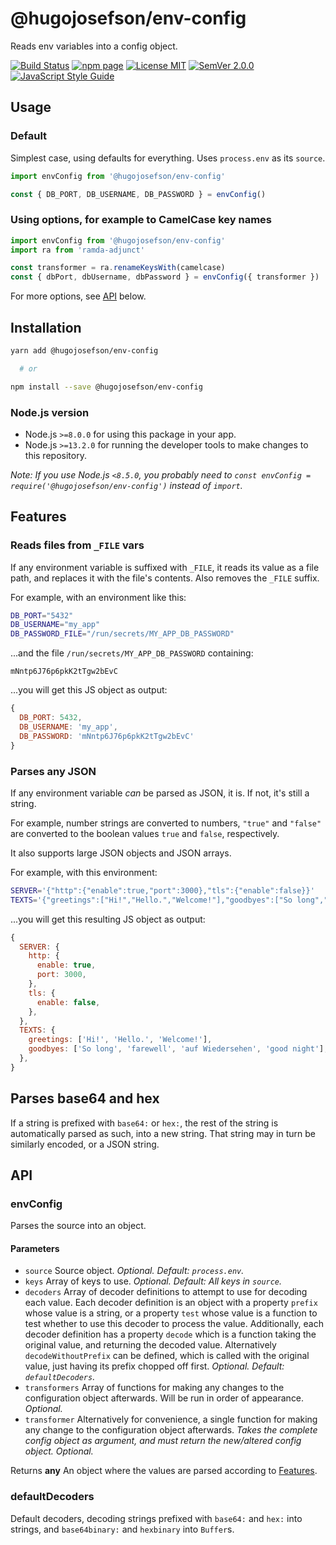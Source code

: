 # @hugojosefson/env-config

Reads env variables into a config object.

[![Build Status](https://travis-ci.org/hugojosefson/env-config.svg?branch=master)](https://travis-ci.org/hugojosefson/env-config)
[![npm page](https://img.shields.io/npm/v/@hugojosefson/env-config)](https://npmjs.com/package/@hugojosefson/env-config)
[![License MIT](https://img.shields.io/npm/l/@hugojosefson/env-config)](https://tldrlegal.com/license/mit-license)
[![SemVer 2.0.0](https://img.shields.io/badge/SemVer-2.0.0-lightgrey)](https://semver.org/spec/v2.0.0.html)
[![JavaScript Style Guide](https://img.shields.io/badge/code_style-standard-brightgreen)](https://standardjs.com)

## Usage

### Default

Simplest case, using defaults for everything. Uses `process.env` as its
`source`.

```js
import envConfig from '@hugojosefson/env-config'

const { DB_PORT, DB_USERNAME, DB_PASSWORD } = envConfig()
```

### Using options, for example to CamelCase key names

```js
import envConfig from '@hugojosefson/env-config'
import ra from 'ramda-adjunct'

const transformer = ra.renameKeysWith(camelcase)
const { dbPort, dbUsername, dbPassword } = envConfig({ transformer })
```

For more options, see [API](#api) below.

## Installation

```bash
yarn add @hugojosefson/env-config

  # or

npm install --save @hugojosefson/env-config
```

### Node.js version

- Node.js `>=8.0.0` for using this package in your app.
- Node.js `>=13.2.0` for running the developer tools to make changes to this
  repository.

_Note: If you use Node.js `<8.5.0`, you probably need to
`const envConfig = require('@hugojosefson/env-config')` instead of `import`._

## Features

### Reads files from `_FILE` vars

If any environment variable is suffixed with `_FILE`, it reads its value as a
file path, and replaces it with the file's contents. Also removes the `_FILE`
suffix.

For example, with an environment like this:

```bash
DB_PORT="5432"
DB_USERNAME="my_app"
DB_PASSWORD_FILE="/run/secrets/MY_APP_DB_PASSWORD"
```

...and the file `/run/secrets/MY_APP_DB_PASSWORD` containing:

    mNntp6J76p6pkK2tTgw2bEvC

...you will get this JS object as output:

```js
{
  DB_PORT: 5432,
  DB_USERNAME: 'my_app',
  DB_PASSWORD: 'mNntp6J76p6pkK2tTgw2bEvC'
}
```

### Parses any JSON

If any environment variable _can_ be parsed as JSON, it is. If not, it's still a
string.

For example, number strings are converted to numbers, `"true"` and `"false"` are
converted to the boolean values `true` and `false`, respectively.

It also supports large JSON objects and JSON arrays.

For example, with this environment:

```bash
SERVER='{"http":{"enable":true,"port":3000},"tls":{"enable":false}}'
TEXTS='{"greetings":["Hi!","Hello.","Welcome!"],"goodbyes":["So long","farewell","auf Wiedersehen","good night"]}'
```

...you will get this resulting JS object as output:

```js
{
  SERVER: {
    http: {
      enable: true,
      port: 3000,
    },
    tls: {
      enable: false,
    },
  },
  TEXTS: {
    greetings: ['Hi!', 'Hello.', 'Welcome!'],
    goodbyes: ['So long', 'farewell', 'auf Wiedersehen', 'good night'],
  },
}
```

## Parses base64 and hex

If a string is prefixed with `base64:` or `hex:`, the rest of the string is
automatically parsed as such, into a new string. That string may in turn be
similarly encoded, or a JSON string.

## API

<!-- Generated by documentation.js. Update this documentation by updating the source code. -->

### envConfig

Parses the source into an object.

#### Parameters

- `source` Source object. _Optional. Default: `process.env`._
- `keys` Array of keys to use. _Optional. Default: All keys in `source`._
- `decoders` Array of decoder definitions to attempt to use for decoding each
  value. Each decoder definition is an object with a property `prefix` whose
  value is a string, or a property `test` whose value is a function to test
  whether to use this decoder to process the value. Additionally, each decoder
  definition has a property `decode` which is a function taking the original
  value, and returning the decoded value. Alternatively `decodeWithoutPrefix`
  can be defined, which is called with the original value, just having its
  prefix chopped off first. _Optional. Default: `defaultDecoders`._
- `transformers` Array of functions for making any changes to the configuration
  object afterwards. Will be run in order of appearance. _Optional._
- `transformer` Alternatively for convenience, a single function for making any
  change to the configuration object afterwards. _Takes the complete config
  object as argument, and must return the new/altered config object. Optional._

Returns **any** An object where the values are parsed according to
<a href="#features">Features</a>.

### defaultDecoders

Default decoders, decoding strings prefixed with `base64:` and `hex:` into
strings, and `base64binary:` and `hexbinary` into `Buffer`s.

